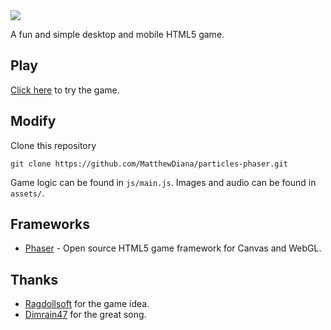 <img src="http://www.matthewdiana.com/res/particles_logo.png" target="_blank">

A fun and simple desktop and mobile HTML5 game.

## Play

<a href="http://www.matthewdiana.com/particles-phaser">Click here</a> to try the game.

## Modify

Clone this repository

```
git clone https://github.com/MatthewDiana/particles-phaser.git
```

Game logic can be found in `js/main.js`. Images and audio can be found in `assets/`.


## Frameworks

* [Phaser](https://phaser.io/) - Open source HTML5 game framework for Canvas and WebGL.

## Thanks
* [Ragdollsoft](http://www.kongregate.com/accounts/Ragdollsoft) for the game idea.
* [Dimrain47](http://dimrain47.newgrounds.com/) for the great song.
